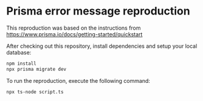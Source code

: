 # Prisma error message reproduction

This reproduction was based on the instructions from https://www.prisma.io/docs/getting-started/quickstart

After checking out this repository, install dependencies and setup your local database:

```sh
npm install
npx prisma migrate dev
```

To run the reproduction, execute the following command:

```sh
npx ts-node script.ts
```

